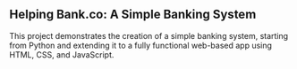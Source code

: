 ## Helping Bank.co: A Simple Banking System
This project demonstrates the creation of a simple banking system, starting from Python and extending it to a fully functional web-based app using HTML, CSS, and JavaScript.
